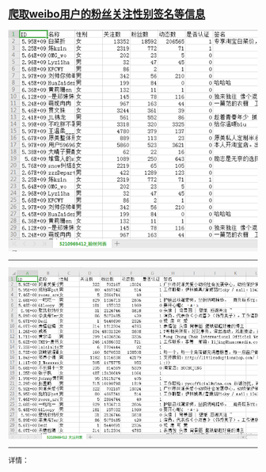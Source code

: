 ## [爬取weibo用户的粉丝关注性别签名等信息](https://www.cnblogs.com/tk55/p/14128192.html)

![粉丝列表](images/1.png)

------

![关注列表](images/2.png)

------





详情：

[爬取weibo用户的粉丝关注性别签名等信息]: https://www.cnblogs.com/tk55/p/14128192.html	"爬取weibo用户的粉丝关注性别签名等信息"


